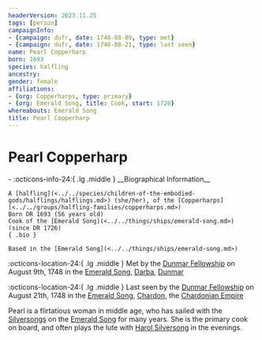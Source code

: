 ```yaml
---
headerVersion: 2023.11.25
tags: [person]
campaignInfo:
- {campaign: dufr, date: 1748-08-09, type: met}
- {campaign: dufr, date: 1748-08-21, type: last seen}
name: Pearl Copperharp
born: 1693
species: halfling
ancestry:
gender: female
affiliations:
- {org: Copperharps, type: primary}
- {org: Emerald Song, title: Cook, start: 1726}
whereabouts: Emerald Song
title: Pearl Copperharp
---
```

# Pearl Copperharp
<div class="grid cards ext-narrow-margin ext-one-column" markdown>
- :octicons-info-24:{ .lg .middle } __Biographical Information__

    A [halfling](<../../species/children-of-the-embodied-gods/halflings/halflings.md>) (she/her), of the [Copperharps](<../../groups/halfling-families/copperharps.md>)  
    Born DR 1693 (56 years old)  
    Cook of the [Emerald Song](<../../things/ships/emerald-song.md>) (since DR 1726)  
    { .bio }

    Based in the [Emerald Song](<../../things/ships/emerald-song.md>)
</div>



:octicons-location-24:{ .lg .middle } Met by the [Dunmar Fellowship](<../pcs/dunmar-fellowship/dunmar-fellowship.md>) on August 9th, 1748 in the [Emerald Song](<../../things/ships/emerald-song.md>), [Darba](<../../gazetteer/greater-dunmar/realms/dunmar/coastal-dunmar/darba/darba.md>), [Dunmar](<../../gazetteer/greater-dunmar/realms/dunmar/dunmar.md>)  



:octicons-location-24:{ .lg .middle } Last seen by the [Dunmar Fellowship](<../pcs/dunmar-fellowship/dunmar-fellowship.md>) on August 21th, 1748 in the [Emerald Song](<../../things/ships/emerald-song.md>), [Chardon](<../../gazetteer/west-coast/chardonian-empire/chardon/chardon.md>), the [Chardonian Empire](<../../gazetteer/west-coast/chardonian-empire/chardonian-empire.md>)  


Pearl is a flirtatious woman in middle age, who has sailed with the [Silversongs](<../../groups/halfling-families/silversongs.md>) on the [Emerald Song](<../../things/ships/emerald-song.md>) for many years. She is the primary cook on board, and often plays the lute with [Harol Silversong](<./harol-silversong.md>) in the evenings. 